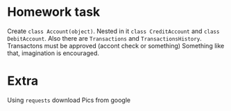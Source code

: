 # Homework task
Create `class Account(object)`. Nested in it `class CreditAccount` and `class DebitAccount`.
Also there are `Transactions` and `TransactionsHistory`.
Transactons must be approved (accont check or something)
Something like that, imagination is encouraged.

# Extra
Using `requests` download Pics from google
